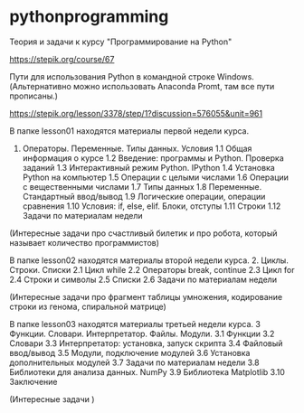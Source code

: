 # pythonprogramming
Теория и задачи к курсу "Программирование на Python"

https://stepik.org/course/67

Пути для использования Python в командной строке Windows. (Альтернативно можно использовать Anaconda Promt, там все пути прописаны.)

https://stepik.org/lesson/3378/step/1?discussion=576055&unit=961

В папке lesson01 находятся материалы первой недели курса. 
1. Операторы. Переменные. Типы данных. Условия
1.1 Общая информация о курсе
1.2 Введение: программы и Python. Проверка заданий
1.3 Интерактивный режим Python. IPython
1.4 Установка Python на компьютер
1.5 Операции с целыми числами
1.6 Операции с вещественными числами
1.7 Типы данных
1.8 Переменные. Стандартный ввод/вывод
1.9 Логические операции, операции сравнения
1.10 Условия: if, else, elif. Блоки, отступы
1.11 Строки
1.12 Задачи по материалам недели

(Интересные задачи про счастливый билетик и про робота, который называет количество программистов)

В папке lesson02 находятся материалы второй недели курса. 
2. Циклы. Строки. Списки
2.1 Цикл while
2.2 Операторы break, continue
2.3 Цикл for
2.4 Строки и символы
2.5 Списки
2.6 Задачи по материалам недели

(Интересные задачи про фрагмент таблицы умножения, кодирование строки из генома, спиральной матрице)

В папке lesson03 находятся материалы третьей недели курса. 
3 Функции. Словари. Интерпретатор. Файлы. Модули.
3.1 Функции
3.2 Словари
3.3 Интерпретатор: установка, запуск скрипта
3.4 Файловый ввод/вывод
3.5 Модули, подключение модулей
3.6 Установка дополнительных модулей
3.7 Задачи по материалам недели
3.8 Библиотеки для анализа данных. NumPy
3.9 Библиотека Matplotlib 
3.10 Заключение

(Интересные задачи  )
